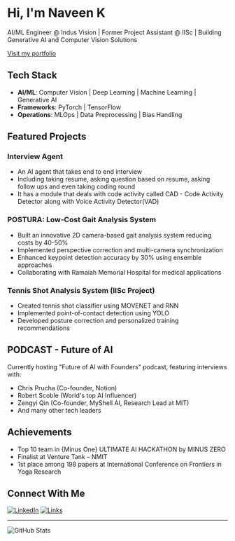 # Hi, I'm Naveen K

AI/ML Engineer @ Indus Vision | Former Project Assistant @ IISc | Building Generative AI and Computer Vision Solutions

[Visit my portfolio](https://naveenkai.notion.site/portfolio)

## Tech Stack
- **AI/ML**: Computer Vision | Deep Learning | Machine Learning | Generative AI
- **Frameworks**: PyTorch | TensorFlow
- **Operations**: MLOps | Data Preprocessing | Bias Handling

## Featured Projects

### Interview Agent
- An AI agent that takes end to end interview
- Including taking resume, asking question based on resume, asking follow ups and even taking coding round
- It has a module that deals with code activity called CAD - Code Activity Detector along with Voice Activity Detector(VAD)

### POSTURA: Low-Cost Gait Analysis System
- Built an innovative 2D camera-based gait analysis system reducing costs by 40-50%
- Implemented perspective correction and multi-camera synchronization
- Enhanced keypoint detection accuracy by 30% using ensemble approaches
- Collaborating with Ramaiah Memorial Hospital for medical applications

### Tennis Shot Analysis System (IISc Project)
- Created tennis shot classifier using MOVENET and RNN
- Implemented point-of-contact detection using YOLO
- Developed posture correction and personalized training recommendations

## PODCAST - Future of AI
Currently hosting "Future of AI with Founders" podcast, featuring interviews with:
- Chris Prucha (Co-founder, Notion)
- Robert Scoble (World's top AI Influencer)
- Zengyi Qin (Co-founder, MyShell AI, Research Lead at MIT)
- And many other tech leaders

## Achievements
- Top 10 team in {Minus One} ULTIMATE AI HACKATHON by MINUS ZERO
- Finalist at Venture Tank – NMIT
- 1st place among 198 papers at International Conference on Frontiers in Yoga Research

## Connect With Me
[![LinkedIn](https://img.shields.io/badge/LinkedIn-0077B5?style=for-the-badge&logo=linkedin&logoColor=white)](https://www.linkedin.com/in/naveenkai/)
[![Links](https://img.shields.io/badge/linktree-39E09B?style=for-the-badge&logo=linktree&logoColor=white)](https://linktr.ee/naveenk.ai)

---
![GitHub Stats](https://github-readme-stats.vercel.app/api?username=naveenkai&show_icons=true&theme=radical)

